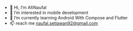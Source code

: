 - 👋 Hi, I’m AfiNaufal
- 👀 I’m interested in mobile development
- 🌱 I’m currently learning Android With Compose and Flutter
- 📫 reach me naufal.setiawan92@gmail.com


<!---
AfiNaufal97/AfiNaufal97 is a ✨ special ✨ repository because its `README.md` (this file) appears on your GitHub profile.
You can click the Preview link to take a look at your changes.
--->
